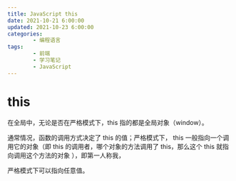 ```yaml
---
title: JavaScript this
date: 2021-10-21 6:00:00
updated: 2021-10-23 6:00:00
categories:
        - 编程语言
tags:
        - 前端
        - 学习笔记
        - JavaScript
---
```


# this

在全局中，无论是否在严格模式下，this 指的都是全局对象（window）。

通常情况，函数的调用方式决定了 this 的值；严格模式下， this 一般指向一个调用它的对象（即 this 的调用者，哪个对象的方法调用了 this，那么这个 this 就指向调用这个方法的对象 ），即第一人称我，

严格模式下可以指向任意值。
